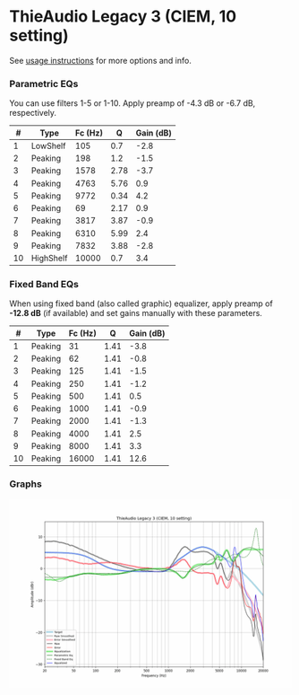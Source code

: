 # ThieAudio Legacy 3 (CIEM, 10 setting)
See [usage instructions](https://github.com/jaakkopasanen/AutoEq#usage) for more options and info.

### Parametric EQs
You can use filters 1-5 or 1-10. Apply preamp of -4.3 dB or -6.7 dB, respectively.

|   # | Type      |   Fc (Hz) |    Q |   Gain (dB) |
|-----|-----------|-----------|------|-------------|
|   1 | LowShelf  |       105 | 0.7  |        -2.8 |
|   2 | Peaking   |       198 | 1.2  |        -1.5 |
|   3 | Peaking   |      1578 | 2.78 |        -3.7 |
|   4 | Peaking   |      4763 | 5.76 |         0.9 |
|   5 | Peaking   |      9772 | 0.34 |         4.2 |
|   6 | Peaking   |        69 | 2.17 |         0.9 |
|   7 | Peaking   |      3817 | 3.87 |        -0.9 |
|   8 | Peaking   |      6310 | 5.99 |         2.4 |
|   9 | Peaking   |      7832 | 3.88 |        -2.8 |
|  10 | HighShelf |     10000 | 0.7  |         3.4 |

### Fixed Band EQs
When using fixed band (also called graphic) equalizer, apply preamp of **-12.8 dB** (if available) and set gains manually with these parameters.

|   # | Type    |   Fc (Hz) |    Q |   Gain (dB) |
|-----|---------|-----------|------|-------------|
|   1 | Peaking |        31 | 1.41 |        -3.8 |
|   2 | Peaking |        62 | 1.41 |        -0.8 |
|   3 | Peaking |       125 | 1.41 |        -1.5 |
|   4 | Peaking |       250 | 1.41 |        -1.2 |
|   5 | Peaking |       500 | 1.41 |         0.5 |
|   6 | Peaking |      1000 | 1.41 |        -0.9 |
|   7 | Peaking |      2000 | 1.41 |        -1.3 |
|   8 | Peaking |      4000 | 1.41 |         2.5 |
|   9 | Peaking |      8000 | 1.41 |         3.3 |
|  10 | Peaking |     16000 | 1.41 |        12.6 |

### Graphs
![](./ThieAudio%20Legacy%203%20(CIEM,%2010%20setting).png)
